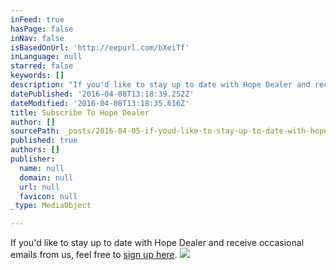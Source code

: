 ```yaml
---
inFeed: true
hasPage: false
inNav: false
isBasedOnUrl: 'http://eepurl.com/bXeiTf'
inLanguage: null
starred: false
keywords: []
description: "If you'd like to stay up to date with Hope Dealer and receive occasional emails from us, feel free to sign up here."
datePublished: '2016-04-08T13:18:39.252Z'
dateModified: '2016-04-08T13:18:35.616Z'
title: Subscribe To Hope Dealer
author: []
sourcePath: _posts/2016-04-05-if-youd-like-to-stay-up-to-date-with-hope-dealer-and-receiv.md
published: true
authors: []
publisher:
  name: null
  domain: null
  url: null
  favicon: null
_type: MediaObject

---
```

If you'd like to stay up to date with Hope Dealer and receive occasional emails from us, feel free to [sign up here][0].
![](https://s3-us-west-2.amazonaws.com/the-grid-img/p/d04987bdf0c1abacb862c7648f72743ef2d84a94.jpg)

[0]: http://eepurl.com/bXeiTf